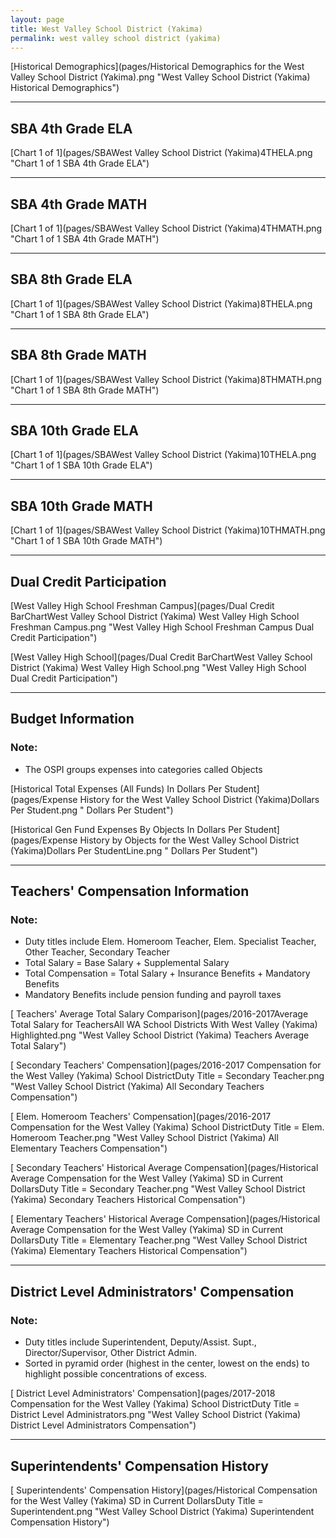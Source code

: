 ```yaml
---
layout: page
title: West Valley School District (Yakima)
permalink: west valley school district (yakima)
---
```



[Historical Demographics](pages/Historical Demographics for the West Valley School District (Yakima).png "West Valley School District (Yakima) Historical Demographics")

___

## SBA 4th Grade ELA

[Chart 1 of 1](pages/SBAWest Valley School District (Yakima)4THELA.png "Chart 1 of 1 SBA 4th Grade ELA")


___

## SBA 4th Grade MATH

[Chart 1 of 1](pages/SBAWest Valley School District (Yakima)4THMATH.png "Chart 1 of 1 SBA 4th Grade MATH")


___

## SBA 8th Grade ELA

[Chart 1 of 1](pages/SBAWest Valley School District (Yakima)8THELA.png "Chart 1 of 1 SBA 8th Grade ELA")


___

## SBA 8th Grade MATH

[Chart 1 of 1](pages/SBAWest Valley School District (Yakima)8THMATH.png "Chart 1 of 1 SBA 8th Grade MATH")


___

## SBA 10th Grade ELA

[Chart 1 of 1](pages/SBAWest Valley School District (Yakima)10THELA.png "Chart 1 of 1 SBA 10th Grade ELA")


___

## SBA 10th Grade MATH

[Chart 1 of 1](pages/SBAWest Valley School District (Yakima)10THMATH.png "Chart 1 of 1 SBA 10th Grade MATH")


___

## Dual Credit Participation

[West Valley High School Freshman Campus](pages/Dual Credit BarChartWest Valley School District (Yakima) West Valley High School Freshman Campus.png "West Valley High School Freshman Campus Dual Credit Participation")

[West Valley High School](pages/Dual Credit BarChartWest Valley School District (Yakima) West Valley High School.png "West Valley High School Dual Credit Participation")


___

## Budget Information
### Note:
- The OSPI groups expenses into categories called Objects

[Historical Total Expenses (All Funds) In Dollars Per Student](pages/Expense History for the West Valley School District (Yakima)Dollars Per Student.png " Dollars Per Student")

[Historical Gen Fund Expenses By Objects In Dollars Per Student](pages/Expense History by Objects for the West Valley School District (Yakima)Dollars Per StudentLine.png " Dollars Per Student")


___

## Teachers' Compensation Information
### Note:
- Duty titles include Elem. Homeroom Teacher, Elem. Specialist Teacher, Other Teacher, Secondary Teacher
- Total Salary = Base Salary + Supplemental Salary
- Total Compensation = Total Salary + Insurance Benefits + Mandatory Benefits
- Mandatory Benefits include pension funding and payroll taxes

[ Teachers' Average Total Salary Comparison](pages/2016-2017Average Total Salary for TeachersAll WA School Districts With West Valley (Yakima) Highlighted.png "West Valley School District (Yakima) Teachers Average Total Salary")

[ Secondary Teachers' Compensation](pages/2016-2017 Compensation for the West Valley (Yakima) School DistrictDuty Title = Secondary Teacher.png "West Valley School District (Yakima) All Secondary Teachers Compensation")

[ Elem. Homeroom Teachers' Compensation](pages/2016-2017 Compensation for the West Valley (Yakima) School DistrictDuty Title = Elem. Homeroom Teacher.png "West Valley School District (Yakima) All Elementary Teachers Compensation")

[ Secondary Teachers' Historical Average Compensation](pages/Historical Average Compensation for the West Valley (Yakima) SD in Current DollarsDuty Title = Secondary Teacher.png "West Valley School District (Yakima) Secondary Teachers Historical Compensation")

[ Elementary Teachers' Historical Average Compensation](pages/Historical Average Compensation for the West Valley (Yakima) SD in Current DollarsDuty Title = Elementary Teacher.png "West Valley School District (Yakima) Elementary Teachers Historical Compensation")


___

## District Level Administrators' Compensation

### Note:
- Duty titles include Superintendent, Deputy/Assist. Supt., Director/Supervisor, Other District Admin.
- Sorted in pyramid order (highest in the center, lowest on the ends) to highlight possible concentrations of excess.

[ District Level Administrators' Compensation](pages/2017-2018 Compensation for the West Valley (Yakima) School DistrictDuty Title = District Level Administrators.png "West Valley School District (Yakima) District Level Administrators Compensation")


___

## Superintendents' Compensation History

[ Superintendents' Compensation History](pages/Historical Compensation for the West Valley (Yakima) SD in Current DollarsDuty Title = Superintendent.png "West Valley School District (Yakima) Superintendent Compensation History")

